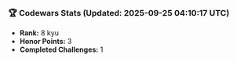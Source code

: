 ### 🏆 Codewars Stats (Updated: 2025-09-25 04:10:17 UTC)

- **Rank:** 8 kyu
- **Honor Points:** 3
- **Completed Challenges:** 1
